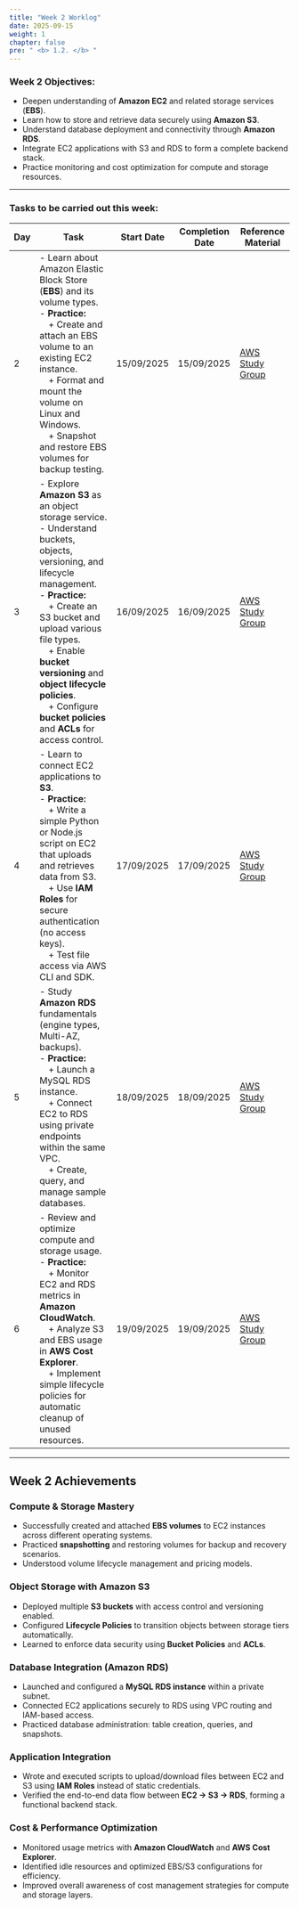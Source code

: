 ```yaml
---
title: "Week 2 Worklog"
date: 2025-09-15
weight: 1
chapter: false
pre: " <b> 1.2. </b> "
---
```


### Week 2 Objectives:

* Deepen understanding of **Amazon EC2** and related storage services (**EBS**).  
* Learn how to store and retrieve data securely using **Amazon S3**.  
* Understand database deployment and connectivity through **Amazon RDS**.  
* Integrate EC2 applications with S3 and RDS to form a complete backend stack.  
* Practice monitoring and cost optimization for compute and storage resources.

---

### Tasks to be carried out this week:

| Day | Task | Start Date | Completion Date | Reference Material |
| --- | ----- | ----------- | ---------------- | ------------------ |
| 2 | - Learn about Amazon Elastic Block Store (**EBS**) and its volume types.<br>- **Practice:**<br>&emsp;+ Create and attach an EBS volume to an existing EC2 instance.<br>&emsp;+ Format and mount the volume on Linux and Windows.<br>&emsp;+ Snapshot and restore EBS volumes for backup testing. | 15/09/2025 | 15/09/2025 | [AWS Study Group](https://000009.awsstudygroup.com/) |
| 3 | - Explore **Amazon S3** as an object storage service.<br>- Understand buckets, objects, versioning, and lifecycle management.<br>- **Practice:**<br>&emsp;+ Create an S3 bucket and upload various file types.<br>&emsp;+ Enable **bucket versioning** and **object lifecycle policies**.<br>&emsp;+ Configure **bucket policies** and **ACLs** for access control. | 16/09/2025 | 16/09/2025 | [AWS Study Group](https://000010.awsstudygroup.com/) |
| 4 | - Learn to connect EC2 applications to **S3**.<br>- **Practice:**<br>&emsp;+ Write a simple Python or Node.js script on EC2 that uploads and retrieves data from S3.<br>&emsp;+ Use **IAM Roles** for secure authentication (no access keys).<br>&emsp;+ Test file access via AWS CLI and SDK. | 17/09/2025 | 17/09/2025 | [AWS Study Group](https://000011.awsstudygroup.com/) |
| 5 | - Study **Amazon RDS** fundamentals (engine types, Multi-AZ, backups).<br>- **Practice:**<br>&emsp;+ Launch a MySQL RDS instance.<br>&emsp;+ Connect EC2 to RDS using private endpoints within the same VPC.<br>&emsp;+ Create, query, and manage sample databases. | 18/09/2025 | 18/09/2025 | [AWS Study Group](https://000012.awsstudygroup.com/) |
| 6 | - Review and optimize compute and storage usage.<br>- **Practice:**<br>&emsp;+ Monitor EC2 and RDS metrics in **Amazon CloudWatch**.<br>&emsp;+ Analyze S3 and EBS usage in **AWS Cost Explorer**.<br>&emsp;+ Implement simple lifecycle policies for automatic cleanup of unused resources. | 19/09/2025 | 19/09/2025 | [AWS Study Group](https://000013.awsstudygroup.com/) |

---

## Week 2 Achievements

### Compute & Storage Mastery
- Successfully created and attached **EBS volumes** to EC2 instances across different operating systems.  
- Practiced **snapshotting** and restoring volumes for backup and recovery scenarios.  
- Understood volume lifecycle management and pricing models.

### Object Storage with Amazon S3
- Deployed multiple **S3 buckets** with access control and versioning enabled.  
- Configured **Lifecycle Policies** to transition objects between storage tiers automatically.  
- Learned to enforce data security using **Bucket Policies** and **ACLs**.

### Database Integration (Amazon RDS)
- Launched and configured a **MySQL RDS instance** within a private subnet.  
- Connected EC2 applications securely to RDS using VPC routing and IAM-based access.  
- Practiced database administration: table creation, queries, and snapshots.

### Application Integration
- Wrote and executed scripts to upload/download files between EC2 and S3 using **IAM Roles** instead of static credentials.  
- Verified the end-to-end data flow between **EC2 → S3 → RDS**, forming a functional backend stack.

### Cost & Performance Optimization
- Monitored usage metrics with **Amazon CloudWatch** and **AWS Cost Explorer**.  
- Identified idle resources and optimized EBS/S3 configurations for efficiency.  
- Improved overall awareness of cost management strategies for compute and storage layers.